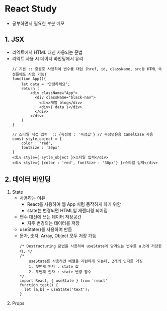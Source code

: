# React Study

* 공부하면서 필요한 부분 메모

## 1. JSX

* 리엑트에서 HTML 대신 사용되는 문법
* 리엑트 사용 시 데이터 바인딩에서 유리
    ```
    // 기본 :: 중괄호 사용하여 변수를 대입 (href, id, className, src등 HTML 속성들에도 사용 가능)
    function App(){
        let data = '안녕하세요';
        return (
            <div className="App">
              <div className="black-nav">
                <div>개발 blog</div>
                <div>{ data }</div>
              </div>
            </div>
        )
    }
  
    // 스타일 직접 입력  :: {속성명 : '속성값'} // 속성명은용 CamelCase 사용
    const style_object = {
        color : 'red',
        fontSize : '30px'
    }
    <div style={ sytle_object }>스타일 입력</div>
    <div style={ {color : 'red', fontSize : '30px'} }>스타일 입력</div>
    ```

## 2. 데이터 바인딩

1. State
   * 사용하는 이유
      * React를 사용하여 웹 App 처럼 동작하게 하기 위함
      * state는 변경되면 HTML일 재렌더링 되어짐
   * 변수 대신에 쓰는 데이터 저장공간
      * 자주 변경되는 데이터를 저장
   * useState()를 사용하여 만듬
   * 문자, 숫자, Array, Object 모두 저장 가능
     ```
     /* Destructuring 문법을 사용하여 useState에 담겨있는 변수를 a,b에 저장한다. */
     /*
         useState를 사용하면 배열을 리턴하게 되는데, 2개의 인자를 가짐
         1. 첫번째 인자 : state 값
         2. 두번째 인자 : state 변경 함수
     */
     import React, { useState } from 'react'
     function test() {
       let [a,b] = useState('text');
     }
     ```
2. Props